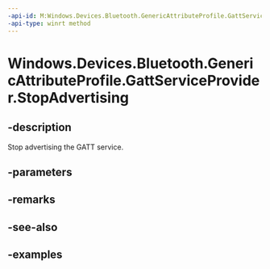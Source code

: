 ```yaml
---
-api-id: M:Windows.Devices.Bluetooth.GenericAttributeProfile.GattServiceProvider.StopAdvertising
-api-type: winrt method
---
```


<!-- Method syntax.
public void GattServiceProvider.StopAdvertising()
-->

# Windows.Devices.Bluetooth.GenericAttributeProfile.GattServiceProvider.StopAdvertising

## -description
Stop advertising the GATT service.

## -parameters

## -remarks

## -see-also

## -examples

